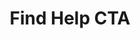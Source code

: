 ---
layout: pattern
categories: [patterns, card]
title: Find Help CTA
type: [sub-nav-item]
permalink: /patterns/card/cta-help/
variations: true
description: |
   This layout allows for an image with padding. For this layout use the  ```usa-card__media--inset```  on the media class. The example in the html below shows how to apply. _see more details on functionality on the [default card](/patterns/card) page_
overview: This layout allows for an image with padding.

usa-link:
specification: 
spec:
jekyll: |

  "{% include patterns/card/card-cta-help-jk.md %}"
### Paths to view design and code... 
## designimg: can be used to show an image of the design until a coded version can be created. The htmlpath & csspath should be located in the pattens folder. Read more about creating coded components in /docs/creating-patterns 
# designimg: 
htmlpath: patterns/card/card-cta-help.md
csspath: patterns/card/index.scss
---